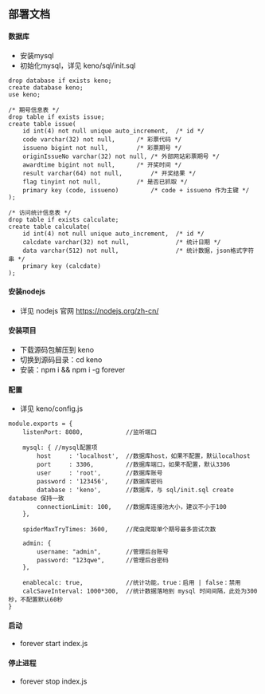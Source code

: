 ## 部署文档

#### 数据库
- 安装mysql
- 初始化mysql，详见 keno/sql/init.sql
```
drop database if exists keno;
create database keno;
use keno;

/* 期号信息表 */
drop table if exists issue;
create table issue(
    id int(4) not null unique auto_increment,  /* id */
    code varchar(32) not null,     	/* 彩票代码 */
    issueno bigint not null,       	/* 彩票期号 */
    originIssueNo varchar(32) not null,	/* 外部网站彩票期号 */
    awardtime bigint not null,  	/* 开奖时间 */
    result varchar(64) not null,     	/* 开奖结果 */
    flag tinyint not null,     		/* 是否已抓取 */
    primary key (code, issueno)         /* code + issueno 作为主键 */
);

/* 访问统计信息表 */
drop table if exists calculate;
create table calculate(
    id int(4) not null unique auto_increment,  /* id */
    calcdate varchar(32) not null,             /* 统计日期 */
    data varchar(512) not null,                /* 统计数据，json格式字符串 */
    primary key (calcdate)
);

```

#### 安装nodejs
- 详见 nodejs 官网
  https://nodejs.org/zh-cn/
  
#### 安装项目
- 下载源码包解压到 keno
- 切换到源码目录：cd keno
- 安装：npm i && npm i -g forever

#### 配置
- 详见 keno/config.js
```
module.exports = {
    listenPort: 8080,            //监听端口
	
    mysql: { //mysql配置项
        host     : 'localhost',  //数据库host，如果不配置，默认localhost
        port     : 3306,         //数据库端口，如果不配置，默认3306
        user     : 'root',       //数据库账号
        password : '123456',     //数据库密码
        database : 'keno',       //数据库，与 sql/init.sql create database 保持一致
        connectionLimit: 100,    //数据库连接池大小，建议不小于100
    },

    spiderMaxTryTimes: 3600,     //爬虫爬取单个期号最多尝试次数

    admin: {             
        username: "admin",       //管理后台账号
        password: "123qwe",      //管理后台密码
    },
    
    enablecalc: true,            //统计功能，true：启用 | false：禁用
    calcSaveInterval: 1000*300,  //统计数据落地到 mysql 时间间隔，此处为300秒，不配置默认60秒
}
```

#### 启动
- forever start index.js

#### 停止进程
- forever stop index.js
